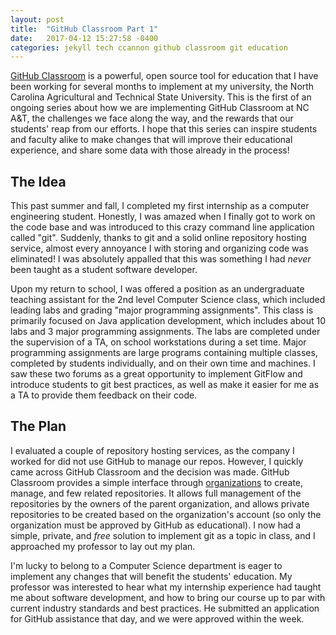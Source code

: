 ```yaml
---
layout: post
title:  "GitHub Classroom Part 1"
date:   2017-04-12 15:27:58 -0400
categories: jekyll tech ccannon github classroom git education
---
```

[GitHub Classroom](https://classroom.github.com) is a powerful, open source tool for education that I have been working for several months to implement at my university, the North Carolina Agricultural and Technical State University. This is the first of an ongoing series about how we are implementing GitHub Classroom at NC A&T, the challenges we face along the way, and the rewards that our students' reap from our efforts. I hope that this series can inspire students and faculty alike to make changes that will improve their educational experience, and share some data with those already in the process!

## The Idea

This past summer and fall, I completed my first internship as a computer engineering student. Honestly, I was amazed when I finally got to work on the code base and was introduced to this crazy command line application called "git". Suddenly, thanks to git and a solid online repository hosting service, almost every annoyance I with storing and organizing code was eliminated! I was absolutely appalled that this was something I had _never_ been taught as a student software developer.

Upon my return to school, I was offered a position as an undergraduate teaching assistant for the 2nd level Computer Science class, which included leading labs and grading "major programming assignments". This class is primarily focused on Java application development, which includes about 10 labs and 3 major programming assignments. The labs are completed under the supervision of a TA, on school workstations during a set time. Major programming assignments are large programs containing multiple classes, completed by students individually, and on their own time and machines. I saw these two forums as a great opportunity to implement GitFlow and introduce students to git best practices, as well as make it easier for me as a TA to provide them feedback on their code.

## The Plan

I evaluated a couple of repository hosting services, as the company I worked for did not use GitHub to manage our repos. However, I quickly came across GitHub Classroom and the decision was made. GitHub Classroom provides a simple interface through [organizations](https://github.com/blog/674-introducing-organizations) to create, manage, and few related repositories. It allows full management of the repositories by the owners of the parent organization, and allows private repositories to be created based on the organization's account (so only the organization must be approved by GitHub as educational). I now had a simple, private, and _free_ solution to implement git as a topic in class, and I approached my professor to lay out my plan.

I'm lucky to belong to a Computer Science department is eager to implement any changes that will benefit the students' education. My professor was interested to hear what my internship experience had taught me about software development, and how to bring our course up to par with current industry standards and best practices. He submitted an application for GitHub assistance that day, and we were approved within the week.
